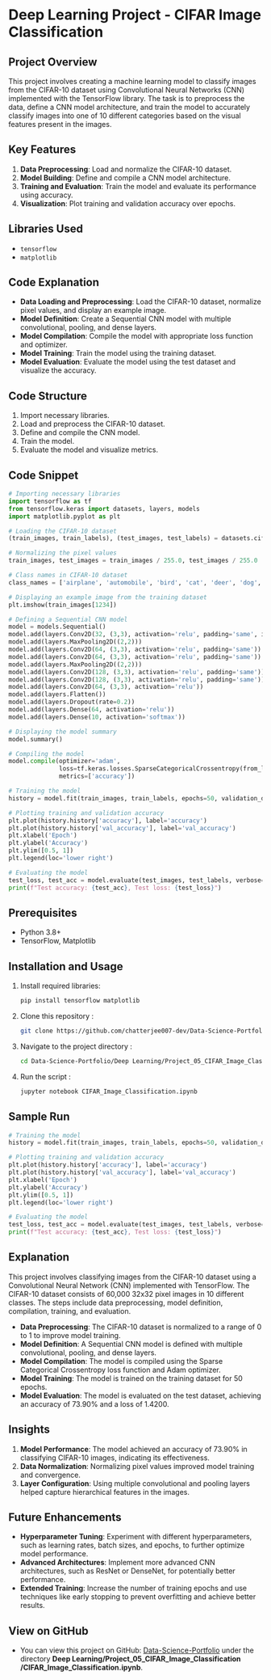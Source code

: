 # Deep Learning Project - CIFAR Image Classification

## Project Overview
This project involves creating a machine learning model to classify images from the CIFAR-10 dataset using Convolutional Neural Networks (CNN) implemented with the TensorFlow library. The task is to preprocess the data, define a CNN model architecture, and train the model to accurately classify images into one of 10 different categories based on the visual features present in the images.

## Key Features
1. **Data Preprocessing**: Load and normalize the CIFAR-10 dataset.
2. **Model Building**: Define and compile a CNN model architecture.
3. **Training and Evaluation**: Train the model and evaluate its performance using accuracy.
4. **Visualization**: Plot training and validation accuracy over epochs.

## Libraries Used
- `tensorflow`
- `matplotlib`

## Code Explanation
- **Data Loading and Preprocessing**: Load the CIFAR-10 dataset, normalize pixel values, and display an example image.
- **Model Definition**: Create a Sequential CNN model with multiple convolutional, pooling, and dense layers.
- **Model Compilation**: Compile the model with appropriate loss function and optimizer.
- **Model Training**: Train the model using the training dataset.
- **Model Evaluation**: Evaluate the model using the test dataset and visualize the accuracy.

## Code Structure
1. Import necessary libraries.
2. Load and preprocess the CIFAR-10 dataset.
3. Define and compile the CNN model.
4. Train the model.
5. Evaluate the model and visualize metrics.

## Code Snippet
```python
# Importing necessary libraries
import tensorflow as tf
from tensorflow.keras import datasets, layers, models
import matplotlib.pyplot as plt

# Loading the CIFAR-10 dataset
(train_images, train_labels), (test_images, test_labels) = datasets.cifar10.load_data()

# Normalizing the pixel values
train_images, test_images = train_images / 255.0, test_images / 255.0

# Class names in CIFAR-10 dataset
class_names = ['airplane', 'automobile', 'bird', 'cat', 'deer', 'dog', 'frog', 'horse', 'ship', 'truck']

# Displaying an example image from the training dataset
plt.imshow(train_images[1234])

# Defining a Sequential CNN model
model = models.Sequential()
model.add(layers.Conv2D(32, (3,3), activation='relu', padding='same', input_shape=(32,32,3)))
model.add(layers.MaxPooling2D((2,2)))
model.add(layers.Conv2D(64, (3,3), activation='relu', padding='same'))
model.add(layers.Conv2D(64, (3,3), activation='relu', padding='same'))
model.add(layers.MaxPooling2D((2,2)))
model.add(layers.Conv2D(128, (3,3), activation='relu', padding='same'))
model.add(layers.Conv2D(128, (3,3), activation='relu', padding='same'))
model.add(layers.Conv2D(64, (3,3), activation='relu'))
model.add(layers.Flatten())
model.add(layers.Dropout(rate=0.2))
model.add(layers.Dense(64, activation='relu'))
model.add(layers.Dense(10, activation='softmax'))

# Displaying the model summary
model.summary()

# Compiling the model
model.compile(optimizer='adam',
              loss=tf.keras.losses.SparseCategoricalCrossentropy(from_logits=True),
              metrics=['accuracy'])

# Training the model
history = model.fit(train_images, train_labels, epochs=50, validation_data=(test_images, test_labels))

# Plotting training and validation accuracy
plt.plot(history.history['accuracy'], label='accuracy')
plt.plot(history.history['val_accuracy'], label='val_accuracy')
plt.xlabel('Epoch')
plt.ylabel('Accuracy')
plt.ylim([0.5, 1])
plt.legend(loc='lower right')

# Evaluating the model
test_loss, test_acc = model.evaluate(test_images, test_labels, verbose=2)
print(f"Test accuracy: {test_acc}, Test loss: {test_loss}")
```
## Prerequisites
- Python 3.8+
- TensorFlow, Matplotlib

## Installation and Usage
1. Install required libraries:
   ```bash
   pip install tensorflow matplotlib
2. Clone this repository :  
   ```bash  
   git clone https://github.com/chatterjee007-dev/Data-Science-Portfolio.git

3. Navigate to the project directory :
   ```bash
   cd Data-Science-Portfolio/Deep Learning/Project_05_CIFAR_Image_Classification

4. Run the script :
   ```bash
   jupyter notebook CIFAR_Image_Classification.ipynb
## Sample Run
```python
# Training the model
history = model.fit(train_images, train_labels, epochs=50, validation_data=(test_images, test_labels))

# Plotting training and validation accuracy
plt.plot(history.history['accuracy'], label='accuracy')
plt.plot(history.history['val_accuracy'], label='val_accuracy')
plt.xlabel('Epoch')
plt.ylabel('Accuracy')
plt.ylim([0.5, 1])
plt.legend(loc='lower right')

# Evaluating the model
test_loss, test_acc = model.evaluate(test_images, test_labels, verbose=2)
print(f"Test accuracy: {test_acc}, Test loss: {test_loss}")
```
## Explanation
This project involves classifying images from the CIFAR-10 dataset using a Convolutional Neural Network (CNN) implemented with TensorFlow. The CIFAR-10 dataset consists of 60,000 32x32 pixel images in 10 different classes. The steps include data preprocessing, model definition, compilation, training, and evaluation.

- **Data Preprocessing**: The CIFAR-10 dataset is normalized to a range of 0 to 1 to improve model training.
- **Model Definition**: A Sequential CNN model is defined with multiple convolutional, pooling, and dense layers.
- **Model Compilation**: The model is compiled using the Sparse Categorical Crossentropy loss function and Adam optimizer.
- **Model Training**: The model is trained on the training dataset for 50 epochs.
- **Model Evaluation**: The model is evaluated on the test dataset, achieving an accuracy of 73.90% and a loss of 1.4200.

## Insights
1. **Model Performance**: The model achieved an accuracy of 73.90% in classifying CIFAR-10 images, indicating its effectiveness.
2. **Data Normalization**: Normalizing pixel values improved model training and convergence.
3. **Layer Configuration**: Using multiple convolutional and pooling layers helped capture hierarchical features in the images.

## Future Enhancements
- **Hyperparameter Tuning**: Experiment with different hyperparameters, such as learning rates, batch sizes, and epochs, to further optimize model performance.
- **Advanced Architectures**: Implement more advanced CNN architectures, such as ResNet or DenseNet, for potentially better performance.
- **Extended Training**: Increase the number of training epochs and use techniques like early stopping to prevent overfitting and achieve better results.
  
## View on GitHub
- You can view this project on GitHub: [Data-Science-Portfolio](https://github.com/chatterjee007-dev/Data-Science-Portfolio/tree/main) under the directory **Deep Learning/Project_05_CIFAR_Image_Classification
/CIFAR_Image_Classification.ipynb**.

